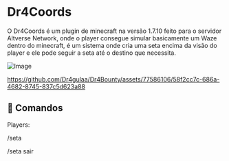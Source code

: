 # Dr4Coords
O Dr4Coords é um plugin de minecraft na versão 1.7.10 feito para o servidor Altverse Network, onde o player consegue simular basicamente um Waze dentro do minecraft, é um sistema onde cria uma seta encima da visão do player e ele pode seguir a seta até o destino que necessita.

![Image](https://github.com/user-attachments/assets/42c7c320-ca1a-4e2d-91b2-b47394723b78)

https://github.com/Dr4gulaa/Dr4Bounty/assets/77586106/58f2cc7c-686a-4682-8745-837c5d623a88

## 💼 Comandos

Players:

/seta

/seta sair

